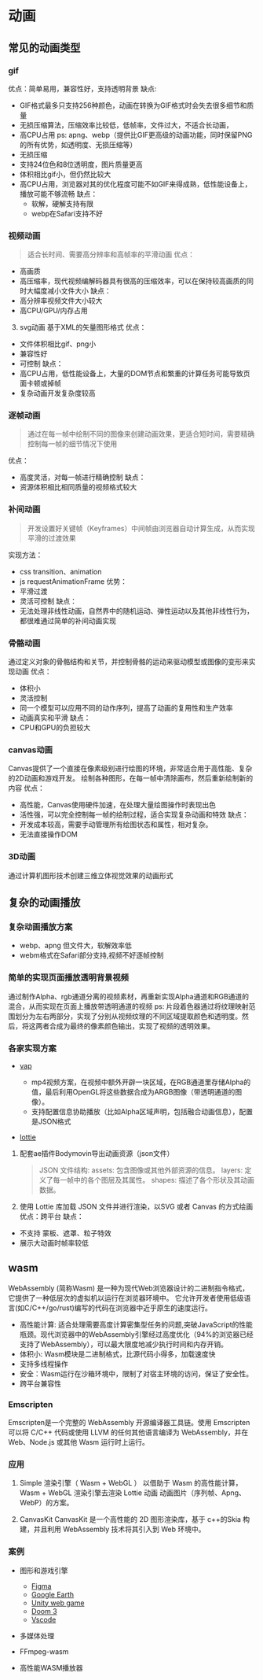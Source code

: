 # 动画

## 常见的动画类型

### gif
优点：简单易用，兼容性好，支持透明背景
缺点: 
 - GIF格式最多只支持256种颜色，动画在转换为GIF格式时会失去很多细节和质量
 - 无损压缩算法，压缩效率比较低，低帧率，文件过大，不适合长动画，
 - 高CPU占用
ps: apng、webp（提供比GIF更高级的动画功能，同时保留PNG的所有优势，如透明度、无损压缩等）
 - 无损压缩
 - 支持24位色和8位透明度，图片质量更高
 - 体积相比gif小，但仍然比较大
 - 高CPU占用，浏览器对其的优化程度可能不如GIF来得成熟，低性能设备上，播放可能不够流畅
  缺点：
   - 软解，硬解支持有限
   - webp在Safari支持不好

### 视频动画 
> 适合长时间、需要高分辨率和高帧率的平滑动画
优点：
 - 高画质
 - 高压缩率，现代视频编解码器具有很高的压缩效率，可以在保持较高画质的同时大幅度减小文件大小
缺点：
  - 高分辨率视频文件大小较大
  - 高CPU/GPU/内存占用

3. svg动画
基于XML的矢量图形格式
优点：
  - 文件体积相比gif、png小
  - 兼容性好
  - 可控制
缺点：
  - 高CPU占用，低性能设备上，大量的DOM节点和繁重的计算任务可能导致页面卡顿或掉帧
  - 复杂动画开发复杂度较高

### 逐帧动画
> 通过在每一帧中绘制不同的图像来创建动画效果，更适合短时间，需要精确控制每一帧的细节情况下使用

优点：
  - 高度灵活，对每一帧进行精确控制
缺点：
  - 资源体积相比相同质量的视频格式较大

### 补间动画
> 开发设置好关键帧（Keyframes）中间帧由浏览器自动计算生成，从而实现平滑的过渡效果

实现方法：
  - css transition、animation
  - js requestAnimationFrame
优势：
  - 平滑过渡
  - 灵活可控制
缺点：
 - 无法处理非线性动画，自然界中的随机运动、弹性运动以及其他非线性行为，都很难通过简单的补间动画实现

### 骨骼动画
通过定义对象的骨骼结构和关节，并控制骨骼的运动来驱动模型或图像的变形来实现动画
优点：
  - 体积小
  - 灵活控制
  - 同一个模型可以应用不同的动作序列，提高了动画的复用性和生产效率
  - 动画真实和平滑
缺点：
  - CPU和GPU的负担较大

### canvas动画
Canvas提供了一个直接在像素级别进行绘图的环境，非常适合用于高性能、复杂的2D动画和游戏开发。
绘制各种图形，在每一帧中清除画布，然后重新绘制新的内容
优点：
  - 高性能，Canvas使用硬件加速，在处理大量绘图操作时表现出色
  - 活性强，可以完全控制每一帧的绘制过程，适合实现复杂动画和特效
缺点：
 - 开发成本较高，需要手动管理所有绘图状态和属性，相对复杂。
 - 无法直接操作DOM

### 3D动画
通过计算机图形技术创建三维立体视觉效果的动画形式

## 复杂的动画播放

### 复杂动画播放方案
- webp、apng 但文件大，软解效率低
- webm格式在Safari部分支持,视频不好逐帧控制

### 简单的实现页面播放透明背景视频
通过制作Alpha、rgb通道分离的视频素材，再重新实现Alpha通道和RGB通道的混合，从而实现在页面上播放带透明通道的视频
ps: 片段着色器通过将纹理映射范围划分为左右两部分，实现了分别从视频纹理的不同区域提取颜色和透明度。然后，将这两者合成为最终的像素颜色输出，实现了视频的透明效果。

### 各家实现方案

- [vap](https://github.com/Tencent/vap?tab=readme-ov-file)
  - mp4视频方案，在视频中额外开辟一块区域，在RGB通道里存储Alpha的值，最后利用OpenGL将这些数据合成为ARGB图像（带透明通道的图像）。
  - 支持配置信息协助播放（比如Alpha区域声明，包括融合动画信息），配置是JSON格式

- [lottie](https://airbnb.io/lottie/#/)
 1. 配套ae插件Bodymovin导出动画资源（json文件）
    > JSON 文件结构:
      assets: 包含图像或其他外部资源的信息。
      layers: 定义了每一帧中的各个图层及其属性。
      shapes: 描述了各个形状及其动画数据。
 2. 使用 Lottie 库加载 JSON 文件并进行渲染，以SVG 或者 Canvas 的方式绘画
  优点：跨平台
  缺点：
   - 不支持 蒙板、遮罩、粒子特效
   - 展示大动画时帧率较低

## wasm
WebAssembly (简称Wasm) 是一种为现代Web浏览器设计的二进制指令格式，它提供了一种低层次的虚拟机以运行在浏览器环境中。
它允许开发者使用低级语言(如C/C++/go/rust)编写的代码在浏览器中近乎原生的速度运行。

- 高性能计算: 适合处理需要高度计算密集型任务的问题,突破JavaScript的性能瓶颈。现代浏览器中的WebAssembly引擎经过高度优化（94%的浏览器已经支持了WebAssembly），可以最大限度地减少执行时间和内存开销。
- 体积小: Wasm模块是二进制格式，比源代码小得多，加载速度快
- 支持多线程操作
- 安全：Wasm运行在沙箱环境中，限制了对宿主环境的访问，保证了安全性。
- 跨平台兼容性

### Emscripten 
Emscripten是一个完整的 WebAssembly 开源编译器工具链。使用  Emscripten 可以将 C/C++ 代码或使用 LLVM 的任何其他语言编译为 WebAssembly，并在 Web、Node.js 或其他 Wasm 运行时上运行。

### 应用

1. Simple 渲染引擎（ Wasm + WebGL ）
以借助于 Wasm 的高性能计算，Wasm + WebGL 渲染引擎去渲染 Lottie 动画 动画图片（序列帧、Apng、WebP）的方案。

2. CanvasKit
CanvasKit 是一个高性能的 2D 图形渲染库，基于 c++的Skia 构建，并且利用 WebAssembly 技术将其引入到 Web 环境中。


### 案例
- 图形和游戏引擎
  - [Figma](https://www.figma.com/)
  - [Google Earth](https://earth.google.com/web/)
  - [Unity web game](https://play.unity.com/en/games/90e50848-823a-42a8-9d24-b25a7f60c47a/fps-webgl-demo)
  - [Doom 3](https://wasm.continuation-labs.com/d3demo/)
  - [Vscode](https://vscode.dev/)
  
- 多媒体处理
 - FFmpeg-wasm
 - 高性能WASM播放器